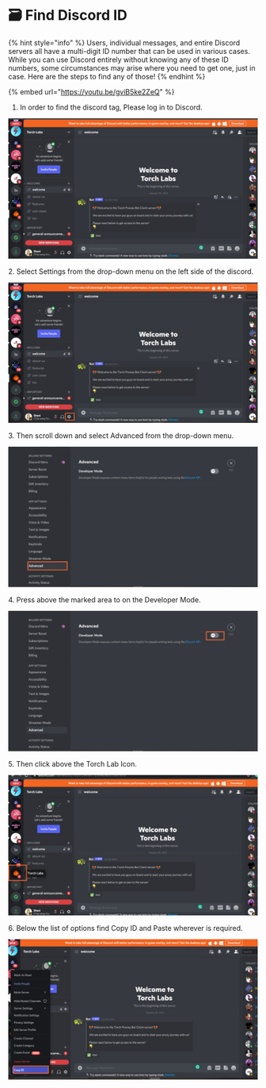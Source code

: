 # 🗃 Find Discord ID

{% hint style="info" %}
Users, individual messages, and entire Discord servers all have a multi-digit ID number that can be used in various cases. While you can use Discord entirely without knowing any of these ID numbers, some circumstances may arise where you need to get one, just in case. Here are the steps to find any of those!
{% endhint %}

{% embed url="https://youtu.be/gviB5ke2ZeQ" %}

1. In order to find the discord tag, Please log in to Discord.

![](<../.gitbook/assets/Untitled design (22).png>)

2\. Select Settings from the drop-down menu on the left side of the discord.

![](<../.gitbook/assets/Untitled design (1) (2).png>)

3\. Then scroll down and select Advanced from the drop-down menu.

![](<../.gitbook/assets/Untitled design (2) (8).png>)

4\. Press above the marked area to on the Developer Mode.

![](<../.gitbook/assets/Untitled design (3) (7).png>)

5\. Then click above the Torch Lab Icon.

![](<../.gitbook/assets/Untitled design (4) (9).png>)

6\. Below the list of options find Copy ID and Paste wherever is required.

![](<../.gitbook/assets/Untitled design (5) (4).png>)
